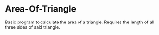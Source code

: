 # Area-Of-Triangle
Basic program to calculate the area of a triangle. Requires the length of all three sides of said triangle.
